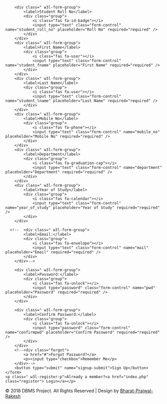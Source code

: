         <div class=" w3l-form-group">
            <label>Student Roll No</label>
            <div class="group">
                <i class="fas fa-id-badge"></i>
                <input type="text" class="form-control" name="student_roll_no" placeholder="Roll No" required="required" />
            </div>
        </div>
        <div class=" w3l-form-group">
            <label>First Name</label>
            <div class="group">
                <i class="fas fa-user"></i>
                <input type="text" class="form-control" name="student_fname" placeholder="First Name" required="required" />
            </div>
        </div>
        <div class=" w3l-form-group">
            <label>Last Name</label>
            <div class="group">
                <i class="fas fa-user"></i>
                <input type="text" class="form-control" name="student_lname" placeholder="Last Name" required="required" />
            </div>
        </div>
        <div class=" w3l-form-group">
            <label>Mobile No</label>
            <div class="group">
                <i class="fas fa-phone"></i>
                <input type="text" class="form-control" name="mobile_no" placeholder="Mobile No" required="required" />
            </div>
        </div>
        <div class=" w3l-form-group">
            <label>Department</label>
            <div class="group">
                <i class="fas fa-graduation-cap"></i>
                <input type="text" class="form-control" name="department" placeholder="Department" required="required" />
            </div>
        </div>
        <div class=" w3l-form-group">
            <label>Year of Study</label>
            <div class="group">
                <i class="fas fa-calendar"></i>
                <input type="text" class="form-control" name="year_of_study" placeholder="Year of Study" required="required" />
            </div>
        </div>

      <!--  <div class=" w3l-form-group">
            <label>Email:</label>
            <div class="group">
                <i class="fas fa-envelope"></i>
                <input type="text" class="form-control" name="mail" placeholder="Email" required="required" />
            </div>
        </div>-->

        <div class=" w3l-form-group">
            <label>Password:</label>
            <div class="group">
                <i class="fas fa-unlock"></i>
                <input type="password" class="form-control" name="pwd" placeholder="Password" required="required" />
            </div>
        </div>

        <div class=" w3l-form-group">
            <label>Confirm Password:</label>
            <div class="group">
                <i class="fas fa-unlock"></i>
                <input type="password" class="form-control" name="confirmpwd" placeholder="Confirm Password" required="required" />
            </div>
        </div>
        <!--<div class="forgot">
            <a href="#">Forgot Password?</a>
            <p><input type="checkbox">Remember Me</p>
        </div>-->
        <button type="submit" name="signup-submit">Sign Up</button>
    </form>
    <p class=" w3l-register-p">Already a member?<a href="index.php" class="register"> Login</a></p>
</div>
<footer>
    <p class="copyright-agileinfo"> &copy; 2018 DBMS Project. All Rights Reserved | Design by <a href="https://www.linkedin.com/in/bharat-reddy/">Bharat-Prajwal-Rakesh</a></p>
</footer>
